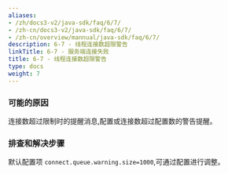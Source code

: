 ```yaml
---
aliases:
- /zh/docs3-v2/java-sdk/faq/6/7/
- /zh-cn/docs3-v2/java-sdk/faq/6/7/
- /zh-cn/overview/mannual/java-sdk/faq/6/7/
description: 6-7 - 线程连接数超限警告
linkTitle: 6-7 - 服务端连接失败
title: 6-7 - 线程连接数超限警告
type: docs
weight: 7
---
```







### 可能的原因

连接数超过限制时的提醒消息,配置或连接数超过配置数的警告提醒。

### 排查和解决步骤

默认配置项 `connect.queue.warning.size=1000`,可通过配置进行调整。
